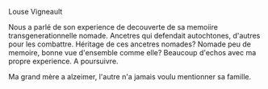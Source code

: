 Louse Vigneault 

Nous a parlé de son experience de decouverte de sa memoiire transgenerationnelle nomade. Ancetres qui defendait autochtones, d'autres pour les combattre. Héritage de ces ancetres nomades? Nomade peu de memoire, bonne vue d'ensemble comme elle?
Beaucoup d'echos avec ma propre experience. A poursuivre.

Ma grand mère a alzeimer, l'autre n'a jamais voulu mentionner sa famille. 